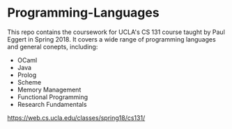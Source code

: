 # Programming-Languages
This repo contains the coursework for UCLA's CS 131 course taught by Paul Eggert in Spring 2018. It covers a wide range of programming languages and general conepts, including: 
* OCaml 
* Java 
* Prolog
* Scheme
* Memory Management 
* Functional Programming 
* Research Fundamentals 

https://web.cs.ucla.edu/classes/spring18/cs131/
